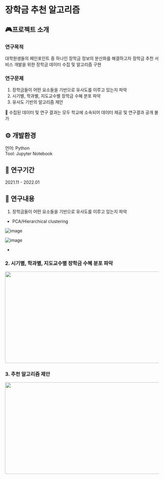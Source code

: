 # 장학금 추천 알고리즘

## 🎮프로젝트 소개
### 연구목적
대학원생들의 페인포인트 중 하나인 장학금 정보의 분산화를 해결하고자 장학금 추천 서비스 개발을 위한 장학금 데이터 수집 및 알고리즘 구현

### 연구문제
1. 장학금들이 어떤 요소들을 기반으로 유사도를 이루고 있는지 파악
2. 시기별, 학과별, 지도교수별 장학금 수혜 분포 파악
3. 유사도 기반의 알고리즘 제안

📌 수집된 데이터 및 연구 결과는 모두 학교에 소속되어 데이터 제공 및 연구결과 공개 불가

## ⚙️ 개발환경
언어: Python<br>
Tool: Jupyter Notebook

## 📅 연구기간
2021.11 - 2022.01

## 🤖 연구내용
1. 장학금들이 어떤 요소들을 기반으로 유사도를 이루고 있는지 파악
- PCA/Hierarchical clustering

![image](https://user-images.githubusercontent.com/76192858/212942486-0596054c-827a-4957-a44e-bcff70a51714.png)

![image](https://user-images.githubusercontent.com/76192858/212942530-f6637b12-0a42-4412-8f48-22094cbd666d.png)

- 


### 2. 시기별, 학과별, 지도교수별 장학금 수혜 분포 파악
<img src="https://user-images.githubusercontent.com/76192858/212941503-e25faa69-6a62-41d6-91bb-d48a84fe8a9b.png" width="600" height="300"/> 

### 3. 추천 알고리즘 제안
<img src="https://user-images.githubusercontent.com/76192858/212939454-3eaf3262-7285-445e-a968-f505f0b60e20.png" width="600" height="300"/> 


